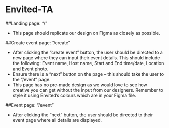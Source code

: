 # Envited-TA

##Landing page: “/”

- This page should replicate our design on Figma as closely as possible.

##Create event page: “/create”

- After clicking the “create event” button, the user should be directed to a new page where they can input their event details. This should include the following: Event name, Host name, Start and End time/date, Location and Event photo.
- Ensure there is a “next” button on the page – this should take the user to the “/event” page.
- This page has no pre-made design as we would love to see how creative you can get without the input from our designers. Remember to style it using Envited’s colours which are in your Figma file.

##Event page: “/event”

- After clicking the “next” button, the user should be directed to their event page where all details are displayed.

